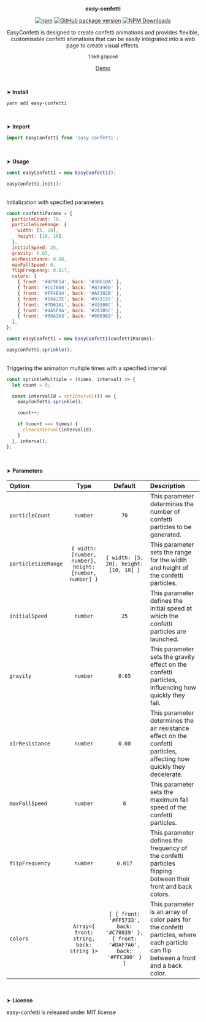 <br>
<p align="center"><strong>easy-confetti</strong></p>

<div align="center">

[![npm](https://img.shields.io/npm/v/easy-confetti.svg?colorB=brightgreen)](https://www.npmjs.com/package/easy-confetti)
[![GitHub package version](https://img.shields.io/github/package-json/v/ux-ui-pro/easy-confetti.svg)](https://github.com/ux-ui-pro/easy-confetti)
[![NPM Downloads](https://img.shields.io/npm/dm/easy-confetti.svg?style=flat)](https://www.npmjs.org/package/easy-confetti)

</div>

<p align="center">EasyConfetti is designed to create confetti animations and provides flexible, customisable confetti animations that can be easily integrated into a web page to create visual effects.</p>
<p align="center"><sup>1.5kB gzipped</sup></p>
<p align="center"><a href="https://codepen.io/ux-ui/full/NWmaVKQ">Demo</a></p>
<br>

&#10148; **Install**

```console
yarn add easy-confetti
```
<br>

&#10148; **Import**

```javascript
import EasyConfetti from 'easy-confetti';
```
<br>

&#10148; **Usage**

```javascript
const easyConfetti = new EasyConfetti();

easyConfetti.init();
```
<br>
Initialization with specified parameters
<br>

```javascript
const confettiParams = {
  particleCount: 70,
  particleSizeRange: {
    width: [5, 20],
    height: [10, 18],
  },
  initialSpeed: 25,
  gravity: 0.65,
  airResistance: 0.08,
  maxFallSpeed: 6,
  flipFrequency: 0.017,
  colors: [
    { front: '#4C9E14', back: '#30610A' },
    { front: '#CC7600', back: '#874900' },
    { front: '#FF4E44', back: '#AA302B' },
    { front: '#E6427E', back: '#933155' },
    { front: '#7D61A1', back: '#49306C' },
    { front: '#4A5F9A', back: '#2A3B5C' },
    { front: '#00A3A3', back: '#006969' },
  ],
};

const easyConfetti = new EasyConfetti(confettiParams);

easyConfetti.sprinkle();
```
<br>
Triggering the animation multiple times with a specified interval
<br>

```javascript
const sprinkleMultiple = (times, interval) => {
  let count = 0;

  const intervalId = setInterval(() => {
    easyConfetti.sprinkle();

    count++;

    if (count === times) {
      clearInterval(intervalId);
    }
  }, interval);
};
```
<br>

&#10148; **Parameters**

| Option              |                          Type                           |                                      Default                                       | Description                                                                                                                          |
|:--------------------|:-------------------------------------------------------:|:----------------------------------------------------------------------------------:|:-------------------------------------------------------------------------------------------------------------------------------------|
| `particleCount`     |                        `number`                         |                                        `70`                                        | This parameter determines the number of confetti particles to be generated.                                                          |
| `particleSizeRange` | `{ width: [number, number], height: [number, number] }` |                       `{ width: [5, 20], height: [10, 18] }`                       | This parameter sets the range for the width and height of the confetti particles.                                                    |
| `initialSpeed`      |                        `number`                         |                                        `25`                                        | This parameter defines the initial speed at which the confetti particles are launched.                                               |
| `gravity`           |                        `number`                         |                                       `0.65`                                       | This parameter sets the gravity effect on the confetti particles, influencing how quickly they fall.                                 |
| `airResistance`     |                        `number`                         |                                       `0.08`                                       | This parameter determines the air resistance effect on the confetti particles, affecting how quickly they decelerate.                |
| `maxFallSpeed`      |                        `number`                         |                                        `6`                                         | This parameter sets the maximum fall speed of the confetti particles.                                                                |
| `flipFrequency`     |                        `number`                         |                                      `0.017`                                       | This parameter defines the frequency of the confetti particles flipping between their front and back colors.                         |
| `colors`            |        `Array<{ front: string, back: string }>`         | `[ { front: '#FF5733', back: '#C70039' }, { front: '#DAF7A6', back: '#FFC300' } ]` | This parameter is an array of color pairs for the confetti particles, where each particle can flip between a front and a back color. |
<br>

&#10148; **License**

easy-confetti is released under MIT license
